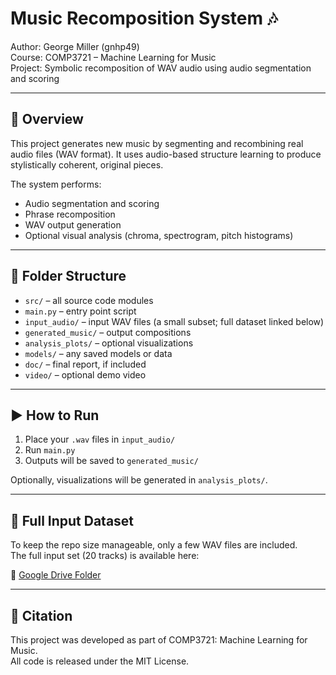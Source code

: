 # Music Recomposition System 🎶

Author: George Miller (gnhp49)  
Course: COMP3721 – Machine Learning for Music  
Project: Symbolic recomposition of WAV audio using audio segmentation and scoring

---

## 🧠 Overview

This project generates new music by segmenting and recombining real audio files (WAV format). It uses audio-based structure learning to produce stylistically coherent, original pieces.

The system performs:
- Audio segmentation and scoring
- Phrase recomposition
- WAV output generation
- Optional visual analysis (chroma, spectrogram, pitch histograms)

---

## 📂 Folder Structure

- `src/` – all source code modules
- `main.py` – entry point script
- `input_audio/` – input WAV files (a small subset; full dataset linked below)
- `generated_music/` – output compositions
- `analysis_plots/` – optional visualizations
- `models/` – any saved models or data
- `doc/` – final report, if included
- `video/` – optional demo video

---

## ▶️ How to Run

1. Place your `.wav` files in `input_audio/`
2. Run `main.py`  
3. Outputs will be saved to `generated_music/`

Optionally, visualizations will be generated in `analysis_plots/`.

---

## 🔗 Full Input Dataset

To keep the repo size manageable, only a few WAV files are included.  
The full input set (20 tracks) is available here:

📁 [Google Drive Folder](https://drive.google.com/drive/folders/1Ew8-c5CaMLMBSjjA0gDtfwNlJT4lhwUp)

---

## 📝 Citation

This project was developed as part of COMP3721: Machine Learning for Music.  
All code is released under the MIT License.

